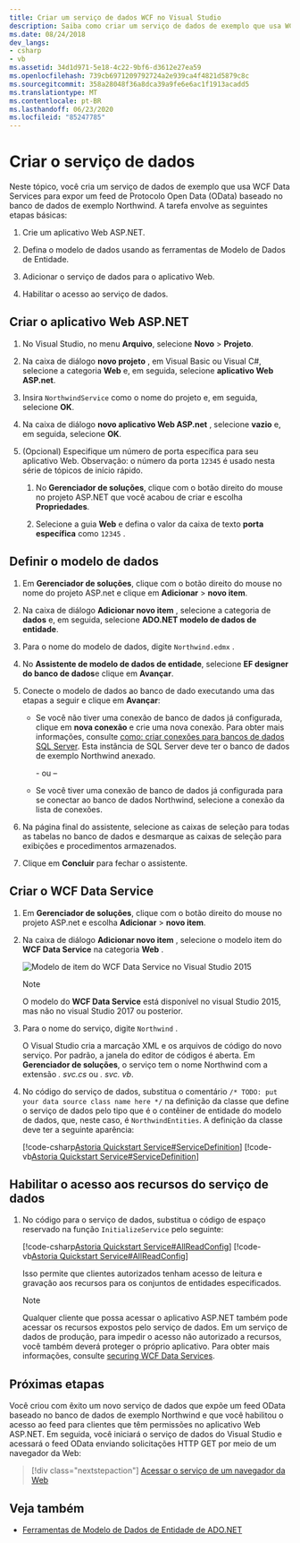 ```yaml
---
title: Criar um serviço de dados WCF no Visual Studio
description: Saiba como criar um serviço de dados de exemplo que usa WCF Data Services para expor um feed OData com base em um banco de dados de exemplo.
ms.date: 08/24/2018
dev_langs:
- csharp
- vb
ms.assetid: 34d1d971-5e18-4c22-9bf6-d3612e27ea59
ms.openlocfilehash: 739cb6971209792724a2e939ca4f4821d5879c8c
ms.sourcegitcommit: 358a28048f36a8dca39a9fe6e6ac1f1913acadd5
ms.translationtype: MT
ms.contentlocale: pt-BR
ms.lasthandoff: 06/23/2020
ms.locfileid: "85247785"
---
```

# <a name="create-the-data-service"></a>Criar o serviço de dados

Neste tópico, você cria um serviço de dados de exemplo que usa WCF Data Services para expor um feed de Protocolo Open Data (OData) baseado no banco de dados de exemplo Northwind. A tarefa envolve as seguintes etapas básicas:

1. Crie um aplicativo Web ASP.NET.

2. Defina o modelo de dados usando as ferramentas de Modelo de Dados de Entidade.

3. Adicionar o serviço de dados para o aplicativo Web.

4. Habilitar o acesso ao serviço de dados.

## <a name="create-the-aspnet-web-app"></a>Criar o aplicativo Web ASP.NET

1. No Visual Studio, no menu **Arquivo**, selecione **Novo** > **Projeto**.

1. Na caixa de diálogo **novo projeto** , em Visual Basic ou Visual C#, selecione a categoria **Web** e, em seguida, selecione **aplicativo Web ASP.net**.

1. Insira `NorthwindService` como o nome do projeto e, em seguida, selecione **OK**.

1. Na caixa de diálogo **novo aplicativo Web ASP.net** , selecione **vazio** e, em seguida, selecione **OK**.

1. (Opcional) Especifique um número de porta específica para seu aplicativo Web. Observação: o número da porta `12345` é usado nesta série de tópicos de início rápido.

    1. No **Gerenciador de soluções**, clique com o botão direito do mouse no projeto ASP.NET que você acabou de criar e escolha **Propriedades**.

    2. Selecione a guia **Web** e defina o valor da caixa de texto **porta específica** como `12345` .

## <a name="define-the-data-model"></a>Definir o modelo de dados

1. Em **Gerenciador de soluções**, clique com o botão direito do mouse no nome do projeto ASP.net e clique em **Adicionar**  >  **novo item**.

2. Na caixa de diálogo **Adicionar novo item** , selecione a categoria de **dados** e, em seguida, selecione **ADO.NET modelo de dados de entidade**.

3. Para o nome do modelo de dados, digite `Northwind.edmx` .

4. No **Assistente de modelo de dados de entidade**, selecione **EF designer do banco de dados**e clique em **Avançar**.

5. Conecte o modelo de dados ao banco de dado executando uma das etapas a seguir e clique em **Avançar**:

    - Se você não tiver uma conexão de banco de dados já configurada, clique em **nova conexão** e crie uma nova conexão. Para obter mais informações, consulte [como: criar conexões para bancos de dados SQL Server](https://docs.microsoft.com/previous-versions/visualstudio/visual-studio-2008/s4yys16a(v=vs.90)). Esta instância de SQL Server deve ter o banco de dados de exemplo Northwind anexado.

         \- ou –

    - Se você tiver uma conexão de banco de dados já configurada para se conectar ao banco de dados Northwind, selecione a conexão da lista de conexões.

6. Na página final do assistente, selecione as caixas de seleção para todas as tabelas no banco de dados e desmarque as caixas de seleção para exibições e procedimentos armazenados.

7. Clique em **Concluir** para fechar o assistente.

## <a name="create-the-wcf-data-service"></a>Criar o WCF Data Service

1. Em **Gerenciador de soluções**, clique com o botão direito do mouse no projeto ASP.net e escolha **Adicionar**  >  **novo item**.

2. Na caixa de diálogo **Adicionar novo item** , selecione o modelo item do **WCF Data Service** na categoria **Web** .

   ![Modelo de item do WCF Data Service no Visual Studio 2015](./media/wcf-data-service-item-template.png)

   > [!NOTE]
   > O modelo do **WCF Data Service** está disponível no visual Studio 2015, mas não no visual Studio 2017 ou posterior.

3. Para o nome do serviço, digite `Northwind` .

     O Visual Studio cria a marcação XML e os arquivos de código do novo serviço. Por padrão, a janela do editor de códigos é aberta. Em **Gerenciador de soluções**, o serviço tem o nome Northwind com a extensão *. svc.cs* ou *. svc. vb*.

4. No código do serviço de dados, substitua o comentário `/* TODO: put your data source class name here */` na definição da classe que define o serviço de dados pelo tipo que é o contêiner de entidade do modelo de dados, que, neste caso, é `NorthwindEntities`. A definição da classe deve ter a seguinte aparência:

     [!code-csharp[Astoria Quickstart Service#ServiceDefinition](../../../../samples/snippets/csharp/VS_Snippets_Misc/astoria_quickstart_service/cs/northwind.svc.cs#servicedefinition)]
     [!code-vb[Astoria Quickstart Service#ServiceDefinition](../../../../samples/snippets/visualbasic/VS_Snippets_Misc/astoria_quickstart_service/vb/northwind.svc.vb#servicedefinition)]

## <a name="enable-access-to-data-service-resources"></a>Habilitar o acesso aos recursos do serviço de dados

1. No código para o serviço de dados, substitua o código de espaço reservado na função `InitializeService` pelo seguinte:

     [!code-csharp[Astoria Quickstart Service#AllReadConfig](../../../../samples/snippets/csharp/VS_Snippets_Misc/astoria_quickstart_service/cs/northwind.svc.cs#allreadconfig)]
     [!code-vb[Astoria Quickstart Service#AllReadConfig](../../../../samples/snippets/visualbasic/VS_Snippets_Misc/astoria_quickstart_service/vb/northwind.svc.vb#allreadconfig)]

     Isso permite que clientes autorizados tenham acesso de leitura e gravação aos recursos para os conjuntos de entidades especificados.

    > [!NOTE]
    > Qualquer cliente que possa acessar o aplicativo ASP.NET também pode acessar os recursos expostos pelo serviço de dados. Em um serviço de dados de produção, para impedir o acesso não autorizado a recursos, você também deverá proteger o próprio aplicativo. Para obter mais informações, consulte [securing WCF Data Services](securing-wcf-data-services.md).

## <a name="next-steps"></a>Próximas etapas

Você criou com êxito um novo serviço de dados que expõe um feed OData baseado no banco de dados de exemplo Northwind e que você habilitou o acesso ao feed para clientes que têm permissões no aplicativo Web ASP.NET. Em seguida, você iniciará o serviço de dados do Visual Studio e acessará o feed OData enviando solicitações HTTP GET por meio de um navegador da Web:

> [!div class="nextstepaction"]
> [Acessar o serviço de um navegador da Web](accessing-the-service-from-a-web-browser-wcf-data-services-quickstart.md)

## <a name="see-also"></a>Veja também

- [Ferramentas de Modelo de Dados de Entidade de ADO.NET](https://docs.microsoft.com/previous-versions/dotnet/netframework-4.0/bb399249(v=vs.100))
